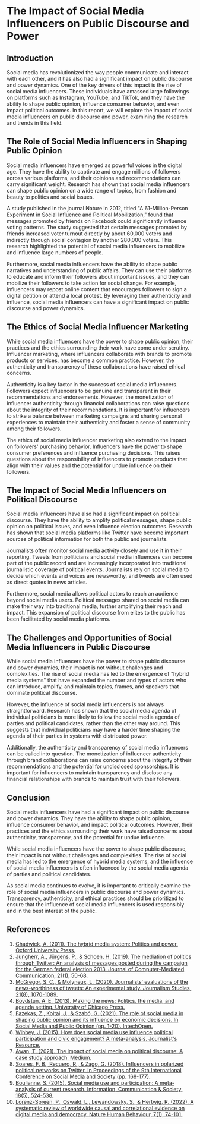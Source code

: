 # The Impact of Social Media Influencers on Public Discourse and Power

## Introduction

Social media has revolutionized the way people communicate and interact with each other, and it has also had a significant impact on public discourse and power dynamics. One of the key drivers of this impact is the rise of social media influencers. These individuals have amassed large followings on platforms such as Instagram, YouTube, and TikTok, and they have the ability to shape public opinion, influence consumer behavior, and even impact political outcomes. In this report, we will explore the impact of social media influencers on public discourse and power, examining the research and trends in this field.

## The Role of Social Media Influencers in Shaping Public Opinion

Social media influencers have emerged as powerful voices in the digital age. They have the ability to captivate and engage millions of followers across various platforms, and their opinions and recommendations can carry significant weight. Research has shown that social media influencers can shape public opinion on a wide range of topics, from fashion and beauty to politics and social issues.

A study published in the journal Nature in 2012, titled "A 61-Million-Person Experiment in Social Influence and Political Mobilization," found that messages promoted by friends on Facebook could significantly influence voting patterns. The study suggested that certain messages promoted by friends increased voter turnout directly by about 60,000 voters and indirectly through social contagion by another 280,000 voters. This research highlighted the potential of social media influencers to mobilize and influence large numbers of people.

Furthermore, social media influencers have the ability to shape public narratives and understanding of public affairs. They can use their platforms to educate and inform their followers about important issues, and they can mobilize their followers to take action for social change. For example, influencers may repost online content that encourages followers to sign a digital petition or attend a local protest. By leveraging their authenticity and influence, social media influencers can have a significant impact on public discourse and power dynamics.

## The Ethics of Social Media Influencer Marketing

While social media influencers have the power to shape public opinion, their practices and the ethics surrounding their work have come under scrutiny. Influencer marketing, where influencers collaborate with brands to promote products or services, has become a common practice. However, the authenticity and transparency of these collaborations have raised ethical concerns.

Authenticity is a key factor in the success of social media influencers. Followers expect influencers to be genuine and transparent in their recommendations and endorsements. However, the monetization of influencer authenticity through financial collaborations can raise questions about the integrity of their recommendations. It is important for influencers to strike a balance between marketing campaigns and sharing personal experiences to maintain their authenticity and foster a sense of community among their followers.

The ethics of social media influencer marketing also extend to the impact on followers' purchasing behavior. Influencers have the power to shape consumer preferences and influence purchasing decisions. This raises questions about the responsibility of influencers to promote products that align with their values and the potential for undue influence on their followers.

## The Impact of Social Media Influencers on Political Discourse

Social media influencers have also had a significant impact on political discourse. They have the ability to amplify political messages, shape public opinion on political issues, and even influence election outcomes. Research has shown that social media platforms like Twitter have become important sources of political information for both the public and journalists.

Journalists often monitor social media activity closely and use it in their reporting. Tweets from politicians and social media influencers can become part of the public record and are increasingly incorporated into traditional journalistic coverage of political events. Journalists rely on social media to decide which events and voices are newsworthy, and tweets are often used as direct quotes in news articles.

Furthermore, social media allows political actors to reach an audience beyond social media users. Political messages shared on social media can make their way into traditional media, further amplifying their reach and impact. This expansion of political discourse from elites to the public has been facilitated by social media platforms.

## The Challenges and Opportunities of Social Media Influencers in Public Discourse

While social media influencers have the power to shape public discourse and power dynamics, their impact is not without challenges and complexities. The rise of social media has led to the emergence of "hybrid media systems" that have expanded the number and types of actors who can introduce, amplify, and maintain topics, frames, and speakers that dominate political discourse.

However, the influence of social media influencers is not always straightforward. Research has shown that the social media agenda of individual politicians is more likely to follow the social media agenda of parties and political candidates, rather than the other way around. This suggests that individual politicians may have a harder time shaping the agenda of their parties in systems with distributed power.

Additionally, the authenticity and transparency of social media influencers can be called into question. The monetization of influencer authenticity through brand collaborations can raise concerns about the integrity of their recommendations and the potential for undisclosed sponsorships. It is important for influencers to maintain transparency and disclose any financial relationships with brands to maintain trust with their followers.

## Conclusion

Social media influencers have had a significant impact on public discourse and power dynamics. They have the ability to shape public opinion, influence consumer behavior, and impact political outcomes. However, their practices and the ethics surrounding their work have raised concerns about authenticity, transparency, and the potential for undue influence.

While social media influencers have the power to shape public discourse, their impact is not without challenges and complexities. The rise of social media has led to the emergence of hybrid media systems, and the influence of social media influencers is often influenced by the social media agenda of parties and political candidates.

As social media continues to evolve, it is important to critically examine the role of social media influencers in public discourse and power dynamics. Transparency, authenticity, and ethical practices should be prioritized to ensure that the influence of social media influencers is used responsibly and in the best interest of the public.

## References

1. [Chadwick, A. (2011). The hybrid media system: Politics and power. Oxford University Press.](https://www.tandfonline.com/doi/full/10.1080/10584609.2021.1910390)
2. [Jungherr, A., Jürgens, P., & Schoen, H. (2019). The mediation of politics through Twitter: An analysis of messages posted during the campaign for the German federal election 2013. Journal of Computer-Mediated Communication, 21(1), 50-68.](https://www.tandfonline.com/doi/full/10.1080/10584609.2021.1910390)
3. [McGregor, S. C., & Molyneux, L. (2020). Journalists’ evaluations of the news-worthiness of tweets: An experimental study. Journalism Studies, 21(8), 1070-1089.](https://www.tandfonline.com/doi/full/10.1080/10584609.2021.1910390)
4. [Boydstun, A. E. (2013). Making the news: Politics, the media, and agenda setting. University of Chicago Press.](https://www.tandfonline.com/doi/full/10.1080/10584609.2021.1910390)
5. [Fazekas, Z., Koltai, J., & Szabó, G. (2021). The role of social media in shaping public opinion and its influence on economic decisions. In Social Media and Public Opinion (pp. 1-20). IntechOpen.](https://www.tandfonline.com/doi/full/10.1080/10584609.2021.1910390)
6. [Wihbey, J. (2015). How does social media use influence political participation and civic engagement? A meta-analysis. Journalist's Resource.](https://journalistsresource.org/politics-and-government/social-media-influence-politics-participation-engagement-meta-analysis/)
7. [Awan, T. (2021). The impact of social media on political discourse: A case study approach. Medium.](https://medium.com/@tanzeelnew/the-impact-of-social-media-on-political-discourse-a-case-study-approach-927fab2a161c)
8. [Soares, F. B., Recuero, R., & Zago, G. (2018). Influencers in polarized political networks on Twitter. In Proceedings of the 9th International Conference on Social Media and Society (pp. 168-177).](https://www.nature.com/articles/s41562-023-01550-8)
9. [Boulianne, S. (2015). Social media use and participation: A meta-analysis of current research. Information, Communication & Society, 18(5), 524-538.](https://www.tandfonline.com/doi/full/10.1080/0267257X.2023.2241468)
10. [Lorenz-Spreen, P., Oswald, L., Lewandowsky, S., & Hertwig, R. (2022). A systematic review of worldwide causal and correlational evidence on digital media and democracy. Nature Human Behaviour, 7(1), 74-101.](https://www.nature.com/articles/s41562-023-01550-8)